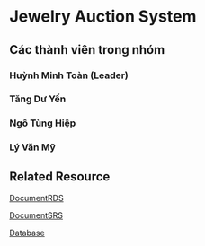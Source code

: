 # Jewelry Auction System 
## Các thành viên trong nhóm
### Huỳnh Minh Toàn (Leader)
### Tăng Dư Yến
### Ngô Tùng Hiệp
### Lý Văn Mỹ

## Related Resource
[DocumentRDS](https://docs.google.com/document/d/1IbJgdlMSLRjdFQl4de3sVSOIGHNUJqyO/edit)

[DocumentSRS](https://docs.google.com/document/d/1NoY8wpff-sYAZXHdvEl5Mt5T106OcOeK/edit?usp=sharing&ouid=115472949965342184419&rtpof=true&sd=true) 

[Database](https://drive.google.com/drive/folders/1ncDS4u5FojiS1-PGLkVzuwG_1vA22J38?usp=sharing)
